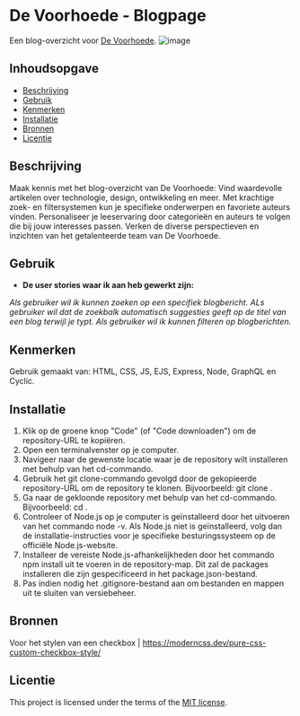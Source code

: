 # De Voorhoede - Blogpage
Een blog-overzicht voor [De Voorhoede](https://www.voorhoede.nl/nl/).
![image](https://github.com/rosahoffer/proof-of-concept/assets/112861375/2cb9bf04-9c7e-4c1f-9e50-b6e40f13370a)

## Inhoudsopgave

  * [Beschrijving](#beschrijving)
  * [Gebruik](#gebruik)
  * [Kenmerken](#kenmerken)
  * [Installatie](#installatie)
  * [Bronnen](#bronnen)
  * [Licentie](#licentie)

## Beschrijving
Maak kennis met het blog-overzicht van De Voorhoede: Vind waardevolle artikelen over technologie, design, ontwikkeling en meer. Met krachtige zoek- en filtersystemen kun je specifieke onderwerpen en favoriete auteurs vinden. Personaliseer je leeservaring door categorieën en auteurs te volgen die bij jouw interesses passen. Verken de diverse perspectieven en inzichten van het getalenteerde team van De Voorhoede.

## Gebruik
* **De user stories waar ik aan heb gewerkt zijn:**

*Als gebruiker wil ik kunnen zoeken op een specifiek blogbericht.*
*ALs gebruiker wil dat de zoekbalk automatisch suggesties geeft op de titel van een blog terwijl je typt.*
*Als gebruiker wil ik kunnen filteren op blogberichten.*

## Kenmerken
Gebruik gemaakt van: HTML, CSS, JS, EJS, Express, Node, GraphQL en Cyclic.

## Installatie
1. Klik op de groene knop "Code" (of "Code downloaden") om de repository-URL te kopiëren.
2. Open een terminalvenster op je computer.
3. Navigeer naar de gewenste locatie waar je de repository wilt installeren met behulp van het cd-commando.
4. Gebruik het git clone-commando gevolgd door de gekopieerde repository-URL om de repository te klonen. Bijvoorbeeld: git clone <repository-URL>.
5. Ga naar de gekloonde repository met behulp van het cd-commando. Bijvoorbeeld: cd <repository-naam>.
6. Controleer of Node.js op je computer is geïnstalleerd door het uitvoeren van het commando node -v. Als Node.js niet is geïnstalleerd, volg dan de installatie-instructies voor je specifieke besturingssysteem op de officiële Node.js-website.
7. Installeer de vereiste Node.js-afhankelijkheden door het commando npm install uit te voeren in de repository-map. Dit zal de packages installeren die zijn gespecificeerd in het package.json-bestand.
8. Pas indien nodig het .gitignore-bestand aan om bestanden en mappen uit te sluiten van versiebeheer.

## Bronnen
Voor het stylen van een checkbox | https://moderncss.dev/pure-css-custom-checkbox-style/

## Licentie

This project is licensed under the terms of the [MIT license](./LICENSE).
